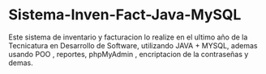 # Sistema-Inven-Fact-Java-MySQL

Este sistema de inventario y facturacion lo realize en el ultimo año de la Tecnicatura en Desarrollo de Software, utilizando JAVA + MYSQL, ademas usando POO , reportes, phpMyAdmin , encriptacion de la contraseñas y demas.
